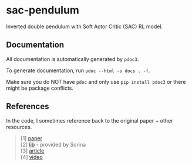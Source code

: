 # sac-pendulum
Inverted double pendulum with Soft Actor Critic (SAC) RL model.


## Documentation
All documentation is automatically generated by `pdoc3`.  

To generate documentation, run `pdoc --html -o docs . -f`.  

Make sure you do NOT have `pdoc` and only use `pip install pdoc3` or there 
might be package conflicts.

## References
In the code, I sometimes reference back to the original paper + other resources.

> [1] [paper](https://arxiv.org/pdf/1801.01290)  
> [2] [lib](https://skrl.readthedocs.io/en/latest/) - provided by Sorina  
> [3] [article](https://medium.com/@sthanikamsanthosh1994/reinforcement-learning-part-5-soft-actor-critic-sac-network-using-tensorflow2-697917b4b752)  
> [4] [video](https://github.com/philtabor/Youtube-Code-Repository/blob/master/ReinforcementLearning/PolicyGradient/SAC/)